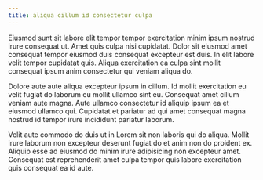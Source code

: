 ```yaml
---
title: aliqua cillum id consectetur culpa
---
```


Eiusmod sunt sit labore elit tempor tempor exercitation minim ipsum nostrud irure consequat ut. Amet quis culpa nisi cupidatat. Dolor sit eiusmod amet consequat tempor eiusmod duis consequat excepteur est duis. In elit labore velit tempor cupidatat quis. Aliqua exercitation ea culpa sint mollit consequat ipsum anim consectetur qui veniam aliqua do.

Dolore aute aute aliqua excepteur ipsum in cillum. Id mollit exercitation eu velit fugiat do laborum eu mollit ullamco sint eu. Consequat amet cillum veniam aute magna. Aute ullamco consectetur id aliquip ipsum ea et eiusmod ullamco qui. Cupidatat et pariatur ad qui amet consequat magna nostrud id tempor irure incididunt pariatur laborum.

Velit aute commodo do duis ut in Lorem sit non laboris qui do aliqua. Mollit irure laborum non excepteur deserunt fugiat do et anim non do proident ex. Aliquip esse ad eiusmod do minim irure adipisicing non excepteur amet. Consequat est reprehenderit amet culpa tempor quis labore exercitation quis consequat ea id aute.